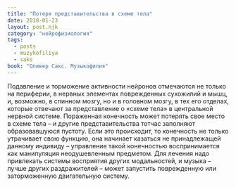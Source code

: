 ```yaml
---
title: "Потеря представительства в схеме тела"
date: 2018-01-23
layout: post.njk
category: "нейрофизиология"
tags:
  - posts
  - muzykofiliya
  - saks
book: "Оливер Сакс. Музыкофилия"
---
```


Подавление и торможение активности нейронов отмечаются не только на периферии, в нервных элементах поврежденных сухожилий и мышц, и, возможно, в спинном мозгу, но и в головном мозгу, в тех его отделах, которые отвечают за представление о «схеме тела» в центральной нервной системе. Пораженная конечность может потерять свое место в схеме тела – и другие представительства тотчас заполняют образовавшуюся пустоту. Если это происходит, то конечность не только утрачивает свою функцию, она начинает казаться не принадлежащей данному индивиду – управление такой конечностью воспринимается как манипуляция неодушевленным предметом. Для лечения надо привлекать системы восприятия других модальностей, и музыка – лучше других раздражителей – может запустить поврежденную или заторможенную двигательную систему.
